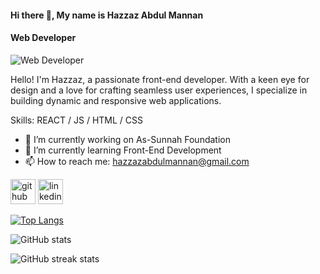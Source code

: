 #### Hi there 👋, My name is Hazzaz Abdul Mannan
#### Web Developer
![Web Developer](https://media.licdn.com/dms/image/D5616AQGeHoEoobdfog/profile-displaybackgroundimage-shrink_350_1400/0/1705414210736?e=1710979200&v=beta&t=gZVILKrM1h26dQ2FmSzB-32Vk14PG7boKyUIWR3ptDw)

Hello! I'm Hazzaz, a passionate front-end developer. With a keen eye for design and a love for crafting seamless user experiences, I specialize in building dynamic and responsive web applications.


Skills: REACT / JS / HTML / CSS

- 🔭 I’m currently working on As-Sunnah Foundation 
- 🌱 I’m currently learning Front-End Development 
- 📫 How to reach me: hazzazabdulmannan@gmail.com 


[<img src='https://cdn.jsdelivr.net/npm/simple-icons@3.0.1/icons/github.svg' alt='github' height='40'>](https://github.com/hazzazabdul)  [<img src='https://cdn.jsdelivr.net/npm/simple-icons@3.0.1/icons/linkedin.svg' alt='linkedin' height='40'>](https://www.linkedin.com/in/hazzaz-abdul-mannan/)  

[![Top Langs](https://github-readme-stats.vercel.app/api/top-langs/?username=hazzazabdul)](https://github.com/anuraghazra/github-readme-stats)

![GitHub stats](https://github-readme-stats.vercel.app/api?username=hazzazabdul&show_icons=true)  

![GitHub streak stats](https://streak-stats.demolab.com/?user=hazzazabdul)  

